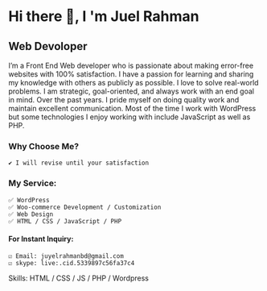   

<h1>Hi there 👋,  I 'm Juel Rahman</h1>
<h2>Web Devoloper</h2>

<p>I’m a Front End Web developer who is passionate about making error-free websites with 100%  satisfaction. I have a passion for learning and sharing my knowledge with others as publicly as possible. I love to solve real-world problems. I am strategic, goal-oriented, and always work with an end goal in mind. Over the past years. I pride myself on doing quality work and maintain excellent communication. Most of the time I work with WordPress but some technologies I enjoy working with include JavaScript as well as PHP.</p>

<h3>Why Choose Me?</h3>

	✔ I will revise until your satisfaction

<h3>My Service:</h3>

	✅ WordPress 
	✅ Woo-commerce Development / Customization 
	✅ Web Design 
	✅ HTML / CSS / JavaScript / PHP

<h4>For Instant Inquiry:</h4>


	☑ Email: juyelrahmanbd@gmail.com
	☑ skype: live:.cid.5339897c56fa37c4


<p>Skills:  HTML / CSS / JS / PHP / Wordpress</p>
